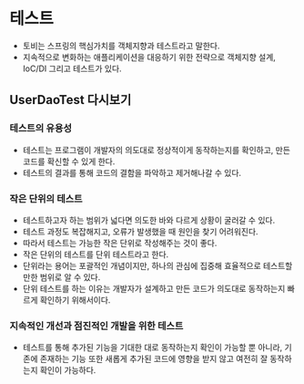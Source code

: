 # 테스트

- 토비는 스프링의 핵심가치를 객체지향과 테스트라고 말한다.
- 지속적으로 변화하는 애플리케이션을 대응하기 위한 전략으로 객체지향 설계, IoC/DI 그리고 테스트가 있다.

## UserDaoTest 다시보기

### 테스트의 유용성

- 테스트는 프로그램이 개발자의 의도대로 정상적이게 동작하는지를 확인하고, 만든 코드를 확신할 수 있게 한다.
- 테스트의 결과를 통해 코드의 결함을 파악하고 제거해나갈 수 있다.

### 작은 단위의 테스트

- 테스트하고자 하는 범위가 넓다면 의도한 바와 다르게 상황이 굴러갈 수 있다.
- 테스트 과정도 복잡해지고, 오류가 발생했을 때 원인을 찾기 어려워진다.
- 따라서 테스트는 가능한 작은 단위로 작성해주는 것이 좋다.
- 작은 단위의 테스트를 단위 테스트라고 한다.
- 단위라는 용어는 포괄적인 개념이지만, 하나의 관심에 집중해 효율적으로 테스트할만한 범위로 알 수 있다.
- 단위 테스트를 하는 이유는 개발자가 설계하고 만든 코드가 의도대로 동작하는지 빠르게 확인하기 위해서이다.

### 지속적인 개선과 점진적인 개발을 위한 테스트
- 테스트를 통해 추가된 기능을 기대한 대로 동작하는지 확인이 가능할 뿐 아니라, 기존에 존재하는 기능 또한 새롭게 추가된 코드에 영향을 받지 않고 여전히 잘 동작하는지 확인이 가능하다.

